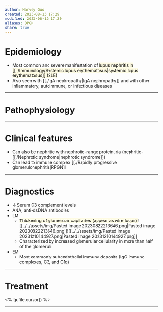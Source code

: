 ```yaml
---
author: Harvey Guo
created: 2023-08-13 17:29
modified: 2023-08-13 17:29
aliases: DPGN
share: true
---
```


# Epidemiology
- Most common and severe manifestation of <mark style="background: #FFF3A34A;">lupus nephritis in [[../Immunology/Systemic lupus erythematosus|systemic lupus erythematosus]] (SLE)</mark>
- Also seen with [[./IgA nephropathy|IgA nephropathy]] and with other inflammatory, autoimmune, or infectious diseases

---
# Pathophysiology


---
# Clinical features
- Can also be nephritic with nephrotic-range proteinuria (nephritic-[[./Nephrotic syndrome|nephrotic syndrome]])
- Can lead to immune complex [[./Rapidly progressive glomerulonephritis|RPGN]]

---
# Diagnostics
- ↓ Serum C3 complement levels
- ANA, anti-dsDNA antibodies
- LM
	- <mark style="background: #FFF3A34A;">Thickening of glomerular capillaries (appear as wire loops) </mark>![[../../assets/img/Pasted image 20230822213646.png|Pasted image 20230822213646.png]]![[../../assets/img/Pasted image 20231210144927.png|Pasted image 20231210144927.png]]
	- Characterized by increased glomerular cellularity in more than half of the glomeruli
- EM
	- Most commonly subendothelial immune deposits (IgG immune complexes, C3, and C1q)

---
# Treatment
<% tp.file.cursor() %>

---
